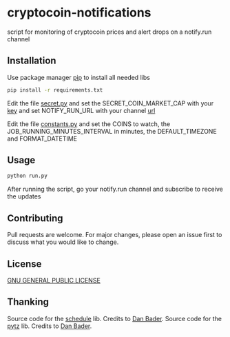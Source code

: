 # cryptocoin-notifications
script for monitoring of cryptocoin prices and alert drops on a notify.run channel

## Installation
Use package manager [pip](https://pip.pypa.io/en/stable/) to install all needed libs
```bash
pip install -r requirements.txt
```

Edit the file [secret.py](https://github.com/lukeSkywallk/cryptocoin-notifications/blob/master/secret.py) and set the SECRET_COIN_MARKET_CAP with your [key](SECRET_COIN_MARKET_CAP) and set NOTIFY_RUN_URL with your channel [url](https://notify.run/)

Edit the file [constants.py](https://github.com/lukeSkywallk/cryptocoin-notifications/blob/master/constants.py) and set the COINS to watch, the JOB_RUNNING_MINUTES_INTERVAL in minutes, the DEFAULT_TIMEZONE and FORMAT_DATETIME

## Usage

```bash
python run.py
```

After running the script, go your notify.run channel and subscribe to receive the updates

## Contributing
Pull requests are welcome. For major changes, please open an issue first to discuss what you would like to change.

## License
[GNU GENERAL PUBLIC LICENSE](https://www.gnu.org/)

## Thanking
Source code for the [schedule](https://pypi.org/project/schedule/) lib. Credits to [Dan Bader](https://github.com/dbader).
Source code for the [pytz](https://pypi.org/project/pytz/) lib. Credits to [Dan Bader](mailto:stuart@stuartbishop.net).